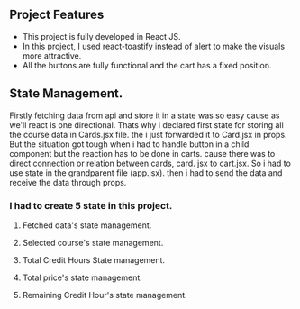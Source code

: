 ## Project Features

- This project is fully developed in React JS.
- In this project, I used react-toastify instead of alert to make the visuals more attractive.
- All the buttons are fully functional and the cart has a fixed position.

## State Management.

Firstly fetching data from api and store it in a state was so easy cause as we'll react is one directional. Thats why i declared first state for storing all the course data in Cards.jsx file. the i just forwarded it to Card.jsx in props. But the situation got tough when i had to handle button in a child component but the reaction has to be done in carts. cause there was to direct connection or relation between cards, card. jsx to cart.jsx. So i had to use state in the grandparent file (app.jsx). then i had to send the data and receive the data through props.

### I had to create 5 state in this project.

1. Fetched data's state management.

2. Selected course's state management.

3. Total Credit Hours State management.

4. Total price's state management.

5. Remaining Credit Hour's state management.
